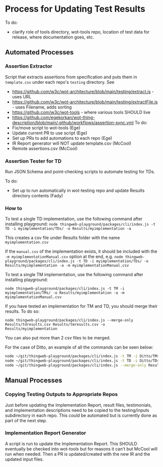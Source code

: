 # Process for Updating Test Results
To do:
- clarify role of tools directory, wot-tools repo, location of test data for release, where documentation goes, etc.

## Automated Processes

### Assertion Extractor
Script that extracts assertions from specification and puts them in `template.csv` under each repo's `testing` directory.
See
- https://github.com/w3c/wot-architecture/blob/main/testing/extract.js - uses URL
- https://github.com/w3c/wot-architecture/blob/main/testing/extractFile.js - uses Filename, adds sorting
- https://github.com/w3c/wot-tools - where various tools SHOULD live
- https://github.com/egekorkan/wot-thing-description/blob/main/.github/workflows/assertion-sync.yml
To do:
- Fix/move script to wot-tools (Ege)
- Update current PR to use script (Ege)
- Set up PRs to add automations to each repo (Ege)
- IR Report generator will NOT update template.csv (McCool)
- Remote assertions.csv (McCool)

### Assertion Tester for TD
Run JSON Schema and point-checking scripts to automate testing for TDs.

To do:
- Set up to run automatically in wot-testing repo and update Results directory contents (Fady)

### How to

To test a single TD implementation, use the following command after installing playground:
`node thingweb-playground/packages/cli/index.js -t TD -i myimplementation/TDs/ -o Results/myimplementation -a`

This creates a csv file under Results folder with the name `myimplementation.csv`

If the `manual.csv` of the implementation exists, it should be included with the `-m myimplementationManual.csv` option at the end, e.g.
`node thingweb-playground/packages/cli/index.js -t TD -i myimplementation/TDs/ -o Results/myimplementation -a -m myimplementationManual.csv`

To test a single TM implementation, use the following command after installing playground:

`node thingweb-playground/packages/cli/index.js -t TM -i myimplementation/TMs/ -o Results/myimplementation -a -m myimplementationManual.csv`

If you have tested an implementation for TM and TD, you should merge their results. To do so:

`node thingweb-playground/packages/cli/index.js --merge-only Results/tdresults.csv Results/tmresults.csv -o Results/myimplementation`

You can also put more than 2 csv files to be merged.

For the case of Ditto, an example of all the commands can be seen below:

```bash
node ~/git/thingweb-playground/packages/cli/index.js -t TM -i Ditto/TMs/ -o Results/ditto2 -a -m Ditto/ditto.csv
node ~/git/thingweb-playground/packages/cli/index.js -t TD -i Ditto/TDs/ -o Results/ditto1 -a -m Ditto/ditto.csv
node ~/git/thingweb-playground/packages/cli/index.js --merge-only Results/ditto1.csv Results/ditto2.csv -o Results/ditto
```

## Manual Processes

### Copying Testing Outputs to Appropriate Repos
Just before updating the Implementation Report, 
result files, testimonials, and implementation descriptions need to be copied to the 
testing/inputs subdirectory in each repo.
This *could* be automated but is currently done as part of the next step.

### Implementation Report Generator
A script is run to update the Implementation Report.  This SHOULD eventually be checked
into wot-tools but for reasons it can't but McCool will run when needed.
Then a PR is updated/created with the new IR and the updated input files.


